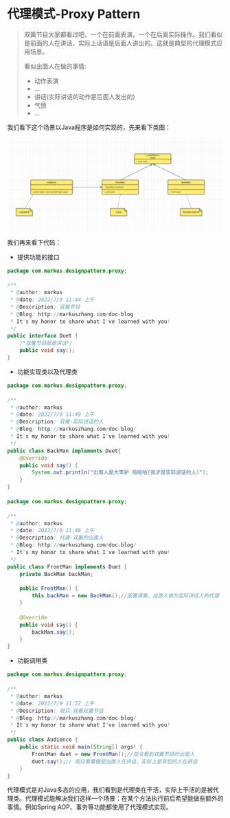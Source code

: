 # 代理模式-Proxy Pattern

> 双簧节目大家都看过吧，一个在前面表演，一个在后面实际操作。我们看似是前面的人在讲话，实际上话语是后面人讲出的。这就是典型的代理模式应用场景。
>
> 看似出面人在做的事情:
>
> - 动作表演
> - ...
> - 讲话(实际讲话的动作是后面人发出的)
> - 气愤
> - ...

我们看下这个场景以Java程序是如何实现的，先来看下类图：

![image-20220709121007233](../img/image-20220709121007233.png)

我们再来看下代码：

- 提供功能的接口

```java
package com.markus.designpattern.proxy;

/**
 * @author: markus
 * @date: 2022/7/9 11:44 上午
 * @Description: 双簧节目
 * @Blog: http://markuszhang.com/doc-blog
 * It's my honor to share what I've learned with you!
 */
public interface Duet {
    /*双簧节目就是讲话*/
    public void say();
}
```

- 功能实现类以及代理类

```java
package com.markus.designpattern.proxy;

/**
 * @author: markus
 * @date: 2022/7/9 11:49 上午
 * @Description: 双簧-实际说话的人
 * @Blog: http://markuszhang.com/doc-blog/
 * It's my honor to share what I've learned with you!
 */
public class BackMan implements Duet{
    @Override
    public void say() {
        System.out.println("出面人是大笨驴 哈哈哈(我才是实际说话的人)");
    }
}

package com.markus.designpattern.proxy;

/**
 * @author: markus
 * @date: 2022/7/9 11:48 上午
 * @Description: 代理-双簧的出面人
 * @Blog: http://markuszhang.com/doc-blog/
 * It's my honor to share what I've learned with you!
 */
public class FrontMan implements Duet {
    private BackMan backMan;

    public FrontMan() {
        this.backMan = new BackMan();//双簧演奏，出面人做为实际讲话人的代理
    }

    @Override
    public void say() {
        backMan.say();
    }
}
```

- 功能调用类

```java
package com.markus.designpattern.proxy;

/**
 * @author: markus
 * @date: 2022/7/9 11:52 上午
 * @Description: 观众-观看双簧节目
 * @Blog: http://markuszhang.com/doc-blog/
 * It's my honor to share what I've learned with you!
 */
public class Audience {
    public static void main(String[] args) {
        FrontMan duet = new FrontMan();//观众看到双簧节目的出面人
        duet.say();// 观众看着像是出面人在讲话，实际上是背后的人在讲话
    }
}
```

代理模式是对Java多态的应用，我们看到是代理类在干活，实际上干活的是被代理类。代理模式能解决我们这样一个场景：在某个方法执行前后希望能做些额外的事情。例如Spring AOP、事务等功能都使用了代理模式实现。